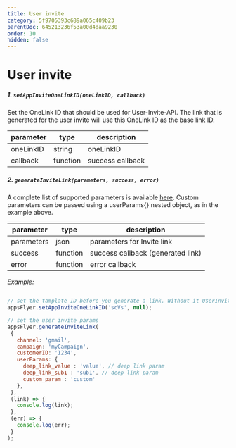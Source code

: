 ```yaml
---
title: User invite
category: 5f9705393c689a065c409b23
parentDoc: 645213236f53a00d4daa9230
order: 10
hidden: false
---
```


# User invite


##### 1. `setAppInviteOneLinkID(oneLinkID, callback)`

Set the OneLink ID that should be used for User-Invite-API.
The link that is generated for the user invite will use this OneLink ID as the base link ID.

| parameter       | type     | description               |
| ----------      |----------|------------------         |
| oneLinkID       | string   | oneLinkID                 |
| callback        | function | success callback          |
 
 
 ##### 2. `generateInviteLink(parameters, success, error)`
 A complete list of supported parameters is available [here](https://support.appsflyer.com/hc/en-us/articles/115004480866-User-Invite-Tracking). Custom parameters can be passed using a userParams{} nested object, as in the example above.


| parameter       | type     | description                      |
| ----------      |----------|------------------                |
| parameters      | json     | parameters for Invite link       |
| success         | function | success callback (generated link)|
| error           | function | error callback                   |
 
 

*Example:*

```javascript

// set the tamplate ID before you generate a link. Without it UserInvite won't work.
appsFlyer.setAppInviteOneLinkID('scVs', null);

// set the user invite params
appsFlyer.generateInviteLink(
 {
   channel: 'gmail',
   campaign: 'myCampaign',
   customerID: '1234',
   userParams: {
     deep_link_value : 'value', // deep link param
     deep_link_sub1 : 'sub1', // deep link param
     custom_param : 'custom'
   },
 },
 (link) => {
   console.log(link);
 },
 (err) => {
   console.log(err);
 }
);
```
